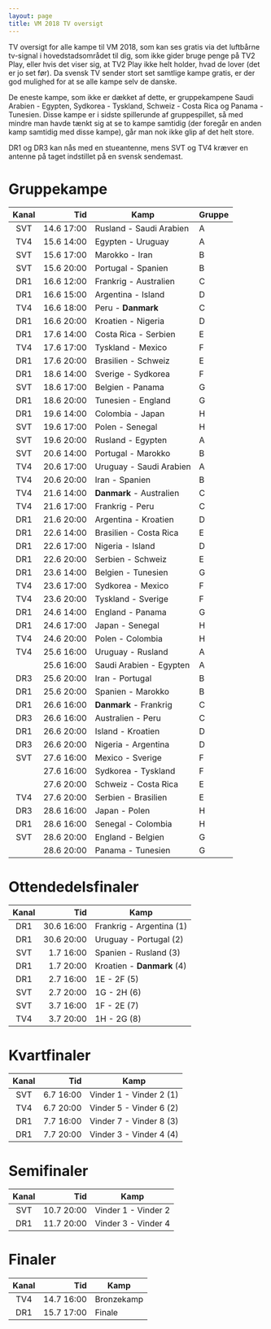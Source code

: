 ```yaml
---
layout: page
title: VM 2018 TV oversigt
---
```


TV oversigt for alle kampe til VM 2018, som kan ses gratis via det luftbårne tv-signal i hovedstadsområdet til dig, som ikke gider bruge penge på TV2 Play, eller hvis det viser sig, at TV2 Play ikke helt holder, hvad de lover (det er jo set før). Da svensk TV sender stort set samtlige kampe gratis, er der god mulighed for at se alle kampe selv de danske.

De eneste kampe, som ikke er dækket af dette, er gruppekampene Saudi Arabien - Egypten, Sydkorea - Tyskland, Schweiz - Costa Rica og Panama - Tunesien. Disse kampe er i sidste spillerunde af gruppespillet, så med mindre man havde tænkt sig at se to kampe samtidig (der foregår en anden kamp samtidig med disse kampe), går man nok ikke glip af det helt store.

DR1 og DR3 kan nås med en stueantenne, mens SVT og TV4 kræver en antenne på taget indstillet på en svensk sendemast.

# Gruppekampe

| Kanal | Tid        | Kamp                     | Gruppe |
|:-----:|-----------:|--------------------------|--------|
| SVT   | 14.6 17:00 | Rusland - Saudi Arabien  | A
| TV4   | 15.6 14:00 | Egypten - Uruguay        | A
| SVT   | 15.6 17:00 | Marokko - Iran           | B
| SVT   | 15.6 20:00 | Portugal - Spanien       | B
| DR1   | 16.6 12:00 | Frankrig - Australien    | C
| DR1   | 16.6 15:00 | Argentina - Island       | D
| TV4   | 16.6 18:00 | Peru - **Danmark**       | C
| DR1   | 16.6 20:00 | Kroatien - Nigeria       | D
| DR1   | 17.6 14:00 | Costa Rica - Serbien     | E
| TV4   | 17.6 17:00 | Tyskland - Mexico        | F
| DR1   | 17.6 20:00 | Brasilien - Schweiz      | E
| DR1   | 18.6 14:00 | Sverige - Sydkorea       | F
| SVT   | 18.6 17:00 | Belgien - Panama         | G
| DR1   | 18.6 20:00 | Tunesien - England       | G
| DR1   | 19.6 14:00 | Colombia - Japan         | H
| SVT   | 19.6 17:00 | Polen - Senegal          | H
| SVT   | 19.6 20:00 | Rusland - Egypten        | A
| SVT   | 20.6 14:00 | Portugal - Marokko       | B
| TV4   | 20.6 17:00 | Uruguay - Saudi Arabien  | A
| TV4   | 20.6 20:00 | Iran - Spanien           | B
| TV4   | 21.6 14:00 | **Danmark** - Australien | C
| TV4   | 21.6 17:00 | Frankrig - Peru          | C
| DR1   | 21.6 20:00 | Argentina - Kroatien     | D
| DR1   | 22.6 14:00 | Brasilien - Costa Rica   | E
| DR1   | 22.6 17:00 | Nigeria - Island         | D
| DR1   | 22.6 20:00 | Serbien - Schweiz        | E
| DR1   | 23.6 14:00 | Belgien - Tunesien       | G
| TV4   | 23.6 17:00 | Sydkorea - Mexico        | F
| TV4   | 23.6 20:00 | Tyskland - Sverige       | F
| DR1   | 24.6 14:00 | England - Panama         | G
| DR1   | 24.6 17:00 | Japan - Senegal          | H
| TV4   | 24.6 20:00 | Polen - Colombia         | H
| TV4   | 25.6 16:00 | Uruguay - Rusland        | A
|       | 25.6 16:00 | Saudi Arabien - Egypten  | A
| DR3   | 25.6 20:00 | Iran - Portugal          | B
| DR1   | 25.6 20:00 | Spanien - Marokko        | B
| DR1   | 26.6 16:00 | **Danmark** - Frankrig   | C
| DR3   | 26.6 16:00 | Australien - Peru        | C
| DR1   | 26.6 20:00 | Island - Kroatien        | D
| DR3   | 26.6 20:00 | Nigeria - Argentina      | D
| SVT   | 27.6 16:00 | Mexico - Sverige         | F
|       | 27.6 16:00 | Sydkorea - Tyskland      | F
|       | 27.6 20:00 | Schweiz - Costa Rica     | E
| TV4   | 27.6 20:00 | Serbien - Brasilien      | E
| DR3   | 28.6 16:00 | Japan - Polen            | H
| DR1   | 28.6 16:00 | Senegal - Colombia       | H
| SVT   | 28.6 20:00 | England - Belgien        | G
|       | 28.6 20:00 | Panama - Tunesien        | G

# Ottendedelsfinaler

| Kanal | Tid        | Kamp                       |
|:-----:|-----------:|----------------------------|
| DR1   | 30.6 16:00 | Frankrig - Argentina (1)
| DR1   | 30.6 20:00 | Uruguay - Portugal (2)
| SVT   | 1.7 16:00  | Spanien - Rusland (3)
| DR1   | 1.7 20:00  | Kroatien - **Danmark** (4)
| DR1   | 2.7 16:00  | 1E - 2F (5)
| SVT   | 2.7 20:00  | 1G - 2H (6)
| SVT   | 3.7 16:00  | 1F - 2E (7)
| TV4   | 3.7 20:00  | 1H - 2G (8)

# Kvartfinaler

| Kanal | Tid       | Kamp                   |
|:-----:|----------:|------------------------|
| SVT   | 6.7 16:00 | Vinder 1 - Vinder 2 (1)
| TV4   | 6.7 20:00 | Vinder 5 - Vinder 6 (2)
| DR1   | 7.7 16:00 | Vinder 7 - Vinder 8 (3)
| DR1   | 7.7 20:00 | Vinder 3 - Vinder 4 (4)

# Semifinaler

| Kanal | Tid        | Kamp                |
|:-----:|-----------:|---------------------|
| SVT   | 10.7 20:00 | Vinder 1 - Vinder 2
| DR1   | 11.7 20:00 | Vinder 3 - Vinder 4

# Finaler

| Kanal | Tid        | Kamp                |
|:-----:|-----------:|---------------------|
| TV4   | 14.7 16:00 | Bronzekamp
| DR1   | 15.7 17:00 | Finale
